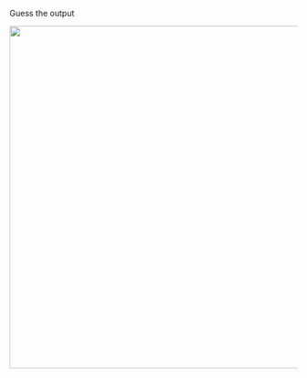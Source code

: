 Guess the output

<img src="https://github.com/McLarenCollege/foundations_public/blob/main/images/if-else-if-line-by-line-2-1.png" width=600 />
